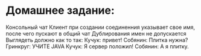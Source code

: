 # Домашнее задание:
Консольный чат
Клиент при создании соединенния указывает свое имя, после чего пускают в общий чат
Дублирования имен не допускается
Выглядеть должно как то так:
Кучук: привет!
Собянин: Плитка нужна?
Гринкруг: УЧИТЕ JAVA
Кучук: Я сервер положил!
Собянин: А я плитку.
